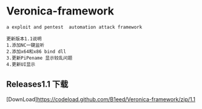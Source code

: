 # Veronica-framework
`a exploit and pentest  automation attack framework`

    更新版本1.1说明
    1.添加NC一键监听
    2.添加x64和x86 bind dll
    3.更新PiPename 显示较乱问题
    4.更新UI显示

## Releases1.1 下载
[DownLoad]https://codeload.github.com/B1eed/Veronica-framework/zip/1.1



